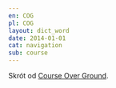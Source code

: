 ```yaml
---
en: COG
pl: COG
layout: dict_word
date: 2014-01-01
cat: navigation
sub: course
---
```


Skrót od [Course Over Ground](/dict/c/course-over-ground/).